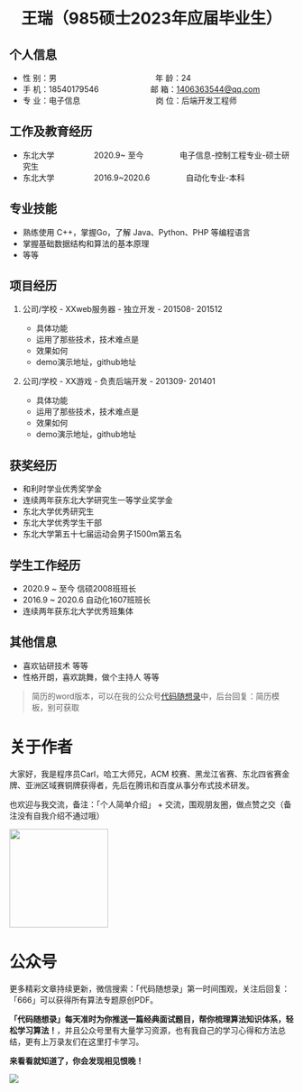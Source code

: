  <center>
     <h1>王瑞（985硕士2023年应届毕业生）</h1>
 </center>

## 个人信息 

* 性 别：男&emsp;&emsp;&emsp;&emsp;&emsp;&emsp;&emsp;&emsp;&emsp;&emsp;&emsp;&emsp;&ensp;年 龄：24  
* 手 机：18540179546 &emsp;&emsp;&emsp;&emsp;&emsp;&emsp;      邮 箱：1406363544@qq.com    
* 专 业：电子信息 &emsp;&emsp;&emsp;&emsp;&emsp;&emsp;&emsp;&emsp;&emsp;                    岗 位：后端开发工程师

## 工作及教育经历

* 东北大学&emsp;&emsp;&emsp;&emsp;&emsp;2020.9~ 至今  &emsp;&emsp;&emsp;&emsp; 电子信息-控制工程专业-硕士研究生         
* 东北大学&emsp;&emsp;&emsp;&emsp;&emsp;2016.9~2020.6 &emsp;&emsp;&emsp;&emsp; 自动化专业-本科  

## 专业技能

* 熟练使用 C++，掌握Go，了解 Java、Python、PHP 等编程语言
* 掌握基础数据结构和算法的基本原理
* 等等

## 项目经历

1. 公司/学校 - XXweb服务器 - 独立开发 - 201508- 201512 
    * 具体功能 
    * 运用了那些技术，技术难点是
    * 效果如何
    * demo演示地址，github地址 

2. 公司/学校 - XX游戏 - 负责后端开发 - 201309- 201401 
    * 具体功能 
    * 运用了那些技术，技术难点是
    * 效果如何
    * demo演示地址，github地址 

## 获奖经历
* 和利时学业优秀奖学金
* 连续两年获东北大学研究生一等学业奖学金
* 东北大学优秀研究生
* 东北大学优秀学生干部
* 东北大学第五十七届运动会男子1500m第五名

## 学生工作经历 
* 2020.9 ~  至今  信硕2008班班长
* 2016.9 ~ 2020.6 自动化1607班班长
* 连续两年获东北大学优秀班集体

## 其他信息 
* 喜欢钻研技术 等等
* 性格开朗，喜欢跳舞，做个主持人 等等 

> 简历的word版本，可以在我的公众号[代码随想录](https://img-blog.csdnimg.cn/20200815195519696.png)中，后台回复：简历模板，别可获取

# 关于作者

大家好，我是程序员Carl，哈工大师兄，ACM 校赛、黑龙江省赛、东北四省赛金牌、亚洲区域赛铜牌获得者，先后在腾讯和百度从事分布式技术研发。

也欢迎与我交流，备注：「个人简单介绍」 + 交流，围观朋友圈，做点赞之交（备注没有自我介绍不通过哦）

<a name="微信"></a>
<img src="https://img-blog.csdnimg.cn/20200814140330894.png" data-img="1" width="175" height="175">

# 公众号

更多精彩文章持续更新，微信搜索：「代码随想录」第一时间围观，关注后回复：「666」可以获得所有算法专题原创PDF。


**「代码随想录」每天准时为你推送一篇经典面试题目，帮你梳理算法知识体系，轻松学习算法！**，并且公众号里有大量学习资源，也有我自己的学习心得和方法总结，更有上万录友们在这里打卡学习。

**来看看就知道了，你会发现相见恨晚！**

<a name="公众号"></a>

![](https://github.com/youngyangyang04/leetcode-master/blob/master/pics/%E5%85%AC%E4%BC%97%E5%8F%B7.png)

